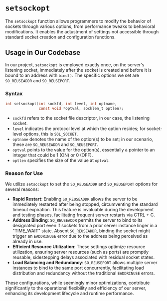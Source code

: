 # `setsockopt`

The `setsockopt` function allows programmers to modify the behavior of sockets through various options, from performance tweaks to behavioral modifications. It enables the adjustment of settings not accessible through standard socket creation and configuration functions.

## Usage in Our Codebase

In our project, `setsockopt` is employed exactly once, on the server's listening socket, immediately after the socket is created and before it is bound to an address with `bind()`. The specific options we set are `SO_REUSEADDR` and `SO_REUSEPORT`.

### Syntax

```c
int setsockopt(int sockfd, int level, int optname,
               const void *optval, socklen_t optlen);
```

- `sockfd` refers to the socket file descriptor, in our case, the listening socket.
- `level` indicates the protocol level at which the option resides; for socket-level options, this is `SOL_SOCKET`.
- `optname` denotes the name of the option(s) to be set; in our scenario, these are `SO_REUSEADDR` and `SO_REUSEPORT`.
- `optval` points to the value for the option(s), essentially a pointer to an integer that could be 1 (ON) or 0 (OFF).
- `optlen` specifies the size of the value at `optval`.

### Reason for Use

We utilize `setsockopt` to set the `SO_REUSEADDR` and `SO_REUSEPORT` options for several reasons:

- **Rapid Restart**: Enabling `SO_REUSEADDR` allows the server to be immediately restarted after being stopped, circumventing the standard timeout expiration. This feature is invaluable during the development and testing phases, facilitating frequent server restarts via CTRL + C.
- **Address Binding**: `SO_REUSEADDR` permits the server to bind to its designated port even if sockets from a prior server instance linger in a "TIME_WAIT" state. Absent `SO_REUSEADDR`, binding the socket might trigger an `EADDRINUSE` error due to the address being perceived as already in use.
- **Efficient Resource Utilization**: These settings optimize resource utilization, ensuring server resources (such as ports) are promptly reusable, sidestepping delays associated with residual socket states.
- **Load Balancing and Redundancy**: `SO_REUSEPORT` allows multiple server instances to bind to the same port concurrently, facilitating load distribution and redundancy without the traditional `EADDRINUSE` errors.

These configurations, while seemingly minor optimizations, contribute significantly to the operational flexibility and efficiency of our server, enhancing its development lifecycle and runtime performance.
